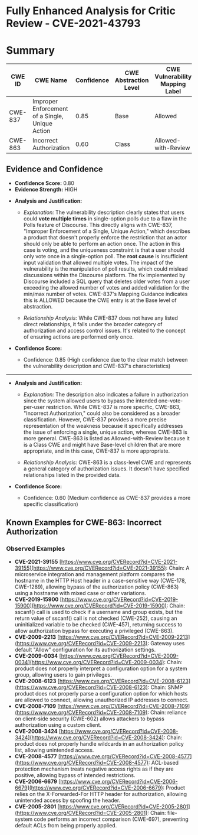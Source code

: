 # Fully Enhanced Analysis for Critic Review - CVE-2021-43793

# Summary
| CWE ID | CWE Name | Confidence | CWE Abstraction Level | CWE Vulnerability Mapping Label | CWE-Vulnerability Mapping Notes |
|---|---|---|---|---|---|
| CWE-837 | Improper Enforcement of a Single, Unique Action | 0.85 | Base | Allowed | Primary CWE |
| CWE-863 | Incorrect Authorization | 0.60 | Class | Allowed-with-Review | Secondary Candidate |

## Evidence and Confidence

*   **Confidence Score:** 0.80
*   **Evidence Strength:** HIGH

- **Analysis and Justification:**  
  - *Explanation:* The vulnerability description clearly states that users could **vote multiple times** in single-option polls due to a flaw in the Polls feature of Discourse. This directly aligns with CWE-837, "Improper Enforcement of a Single, Unique Action," which describes a product that doesn't properly enforce the restriction that an actor should only be able to perform an action once. The action in this case is voting, and the uniqueness constraint is that a user should only vote once in a single-option poll. The **root cause** is insufficient input validation that allowed multiple votes. The impact of the vulnerability is the manipulation of poll results, which could mislead discussions within the Discourse platform. The fix implemented by Discourse included a SQL query that deletes older votes from a user exceeding the allowed number of votes and added validation for the min/max number of votes. CWE-837's Mapping Guidance indicates this is ALLOWED because the CWE entry is at the Base level of abstraction.

  - *Relationship Analysis:* While CWE-837 does not have any listed direct relationships, it falls under the broader category of authorization and access control issues. It's related to the concept of ensuring actions are performed only once.

- **Confidence Score:**  
  - Confidence: 0.85 (High confidence due to the clear match between the vulnerability description and CWE-837's characteristics)

---

- **Analysis and Justification:**  
  - *Explanation:* The description also indicates a failure in authorization since the system allowed users to bypass the intended one-vote-per-user restriction. While CWE-837 is more specific, CWE-863, "Incorrect Authorization," could also be considered as a broader classification. However, CWE-837 provides a more precise representation of the weakness because it specifically addresses the issue of enforcing a single, unique action, whereas CWE-863 is more general. CWE-863 is listed as Allowed-with-Review because it is a Class CWE and might have Base-level children that are more appropriate, and in this case, CWE-837 is more appropriate.

  - *Relationship Analysis:* CWE-863 is a class-level CWE and represents a general category of authorization issues. It doesn't have specified relationships listed in the provided data.

- **Confidence Score:**  
  - Confidence: 0.60 (Medium confidence as CWE-837 provides a more specific classification)



## Known Examples for CWE-863: Incorrect Authorization
### Observed Examples
- **CVE-2021-39155** [https://www.cve.org/CVERecord?id=CVE-2021-39155](https://www.cve.org/CVERecord?id=CVE-2021-39155): Chain: A microservice integration and management platform compares the hostname in the HTTP Host header in a case-sensitive way (CWE-178, CWE-1289), allowing bypass of the authorization policy (CWE-863) using a hostname with mixed case or other variations.
- **CVE-2019-15900** [https://www.cve.org/CVERecord?id=CVE-2019-15900](https://www.cve.org/CVERecord?id=CVE-2019-15900): Chain: sscanf() call is used to check if a username and group exists, but the return value of sscanf() call is not checked (CWE-252), causing an uninitialized variable to be checked (CWE-457), returning success to allow authorization bypass for executing a privileged (CWE-863).
- **CVE-2009-2213** [https://www.cve.org/CVERecord?id=CVE-2009-2213](https://www.cve.org/CVERecord?id=CVE-2009-2213): Gateway uses default "Allow" configuration for its authorization settings.
- **CVE-2009-0034** [https://www.cve.org/CVERecord?id=CVE-2009-0034](https://www.cve.org/CVERecord?id=CVE-2009-0034): Chain: product does not properly interpret a configuration option for a system group, allowing users to gain privileges.
- **CVE-2008-6123** [https://www.cve.org/CVERecord?id=CVE-2008-6123](https://www.cve.org/CVERecord?id=CVE-2008-6123): Chain: SNMP product does not properly parse a configuration option for which hosts are allowed to connect, allowing unauthorized IP addresses to connect.
- **CVE-2008-7109** [https://www.cve.org/CVERecord?id=CVE-2008-7109](https://www.cve.org/CVERecord?id=CVE-2008-7109): Chain: reliance on client-side security (CWE-602) allows attackers to bypass authorization using a custom client.
- **CVE-2008-3424** [https://www.cve.org/CVERecord?id=CVE-2008-3424](https://www.cve.org/CVERecord?id=CVE-2008-3424): Chain: product does not properly handle wildcards in an authorization policy list, allowing unintended access.
- **CVE-2008-4577** [https://www.cve.org/CVERecord?id=CVE-2008-4577](https://www.cve.org/CVERecord?id=CVE-2008-4577): ACL-based protection mechanism treats negative access rights as if they are positive, allowing bypass of intended restrictions.
- **CVE-2006-6679** [https://www.cve.org/CVERecord?id=CVE-2006-6679](https://www.cve.org/CVERecord?id=CVE-2006-6679): Product relies on the X-Forwarded-For HTTP header for authorization, allowing unintended access by spoofing the header.
- **CVE-2005-2801** [https://www.cve.org/CVERecord?id=CVE-2005-2801](https://www.cve.org/CVERecord?id=CVE-2005-2801): Chain: file-system code performs an incorrect comparison (CWE-697), preventing default ACLs from being properly applied.
